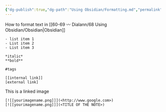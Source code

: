 ```yaml
---
{"dg-publish":true,"dg-path":"Using Obsidian/Formatting.md","permalink":"/using-obsidian/formatting/","title":"formatting","noteIcon":"","created":"2023-07-08","updated":"2023-07-08T21:33:05.630-04:00"}
---
```


How to format text in [[60-69 〰️ Dialann/68 Using Obsidian/Obsidian\|Obsidian]]



```
- list item 1
- List item 2
- List item 3

*italic*
**bold**

#tags

[[internal link]]
[external link]
```

This is a linked image
``` 
[![[yourimagename.png]]](<http://www.google.com>)
[![[yourimagename.png]]](<TITLE OF THE NOTE>)
```